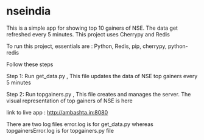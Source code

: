 # nseindia
This is a simple app for showing top 10 gainers of NSE. The data get refreshed every 5 minutes.
This project uses Cherrypy and Redis

To run this project, essentials are : Python, Redis, pip, cherrypy, python-redis

Follow these steps

Step 1:
Run get_data.py , This file updates the data of NSE top gainers every 5 minutes

Step 2:
Run topgainers.py , This file creates and manages the server. The visual representation of top gainers of NSE is here

link to live app : http://ambashta.in:8080

There are two log files error.log is for get_data.py whereas topgainersError.log is for topgainers.py file
